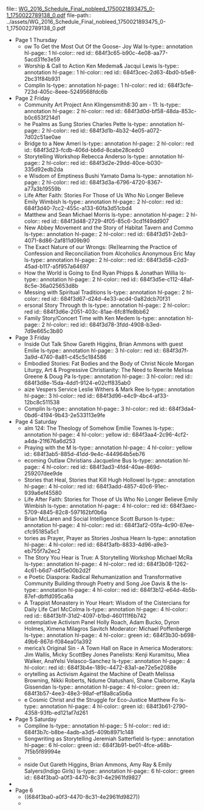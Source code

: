 file:: [WG_2016_Schedule_Final_nobleed_1750021893475_0-1_1750022789138_0.pdf](../assets/WG_2016_Schedule_Final_nobleed_1750021893475_0-1_1750022789138_0.pdf)
file-path:: ../assets/WG_2016_Schedule_Final_nobleed_1750021893475_0-1_1750022789138_0.pdf

- Page 1 Thursday
	- ow To Get the Most Out Of the Goose- Joy Wal
	  ls-type:: annotation
	  hl-page:: 1
	  hl-color:: red
	  id:: 684f3c65-b90c-4e08-aa77-5acd31fe3e59
	- Worship & Call to Action Ken Medema& Jacqui Lewis
	  ls-type:: annotation
	  hl-page:: 1
	  hl-color:: red
	  id:: 684f3cec-2d63-4bd0-b5e8-2bc31f84b931
	- Complin
	  ls-type:: annotation
	  hl-page:: 1
	  hl-color:: red
	  id:: 684f3cfe-723d-405c-8eee-5249568fdc6b
- Page 2 Friday
	- Community Art Project Ann Klingensmith8:30 am - 11:
	  ls-type:: annotation
	  hl-page:: 2
	  hl-color:: red
	  id:: 684f3d0d-bf58-48da-853c-b0c653f214d1
	- he Psalms as Sung Stories Charles Pette
	  ls-type:: annotation
	  hl-page:: 2
	  hl-color:: red
	  id:: 684f3d1b-4b32-4e05-a072-7d02c51ae0ae
	- Bridge to a New Ameri
	  ls-type:: annotation
	  hl-page:: 2
	  hl-color:: red
	  id:: 684f3d23-fcdb-406d-bb6d-8cabe28cedc0
	- Storytelling Workshop Rebecca Anderso
	  ls-type:: annotation
	  hl-page:: 2
	  hl-color:: red
	  id:: 684f3d2e-29dd-40ce-b030-335d92edb2da
	- e Wisdom of Emptiness Bushi Yamato Dama
	  ls-type:: annotation
	  hl-page:: 2
	  hl-color:: red
	  id:: 684f3d3a-6796-4720-8367-a77a3b19559b
	- Life After Faith: Stories For Those of Us Who No Longer Believe Emily Wimbish
	  ls-type:: annotation
	  hl-page:: 2
	  hl-color:: red
	  id:: 684f3d40-7cc2-455c-a133-60fa3d51cbd4
	- Matthew and Sean Michael Morris
	  ls-type:: annotation
	  hl-page:: 2
	  hl-color:: red
	  id:: 684f3d48-2729-4f05-85c6-3cd1f49dd907
	- New Abbey Movement and the Story of Habitat Tavern and Commo
	  ls-type:: annotation
	  hl-page:: 2
	  hl-color:: red
	  id:: 684f3d51-2eb3-4071-8d86-2af811d09b90
	- The Exact Nature of our Wrongs: (Re)learning the Practice of Confession and Reconciliation from Alcoholics Anonymous Eric May
	  ls-type:: annotation
	  hl-page:: 2
	  hl-color:: red
	  id:: 684f3d58-c2d3-45ad-b117-a5f957a64697
	- How the World is Going to End Ryan Phipps & Jonathan Willia
	  ls-type:: annotation
	  hl-page:: 2
	  hl-color:: red
	  id:: 684f3d5e-c112-48af-8c5e-36a025653d8b
	- Messing with Spiritual Traditions
	  ls-type:: annotation
	  hl-page:: 2
	  hl-color:: red
	  id:: 684f3d67-d24d-4e33-acd4-0a82dcb70f31
	- ersonal Story Through th
	  ls-type:: annotation
	  hl-page:: 2
	  hl-color:: red
	  id:: 684f3d6e-2051-403c-81ae-6fc81fe8bb62
	- Family Story/Concert Time with Ken Medem
	  ls-type:: annotation
	  hl-page:: 2
	  hl-color:: red
	  id:: 684f3d78-3fdd-4908-b3ed-7d9e665c3b80
- Page 3 Friday
	- Inside Out Talk Show Gareth Higgins, Brian Ammons with guest Emilie 
	  ls-type:: annotation
	  hl-page:: 3
	  hl-color:: red
	  id:: 684f3d7f-3a9d-4740-8a81-c45c5c184586
	- Embodied Stories: Fat Bodies and the Body of Christ Nicole Morgan Liturgy, Art & Progressive Christianity: The Need to Rewrite Melissa Greene & Doug Pa
	  ls-type:: annotation
	  hl-page:: 3
	  hl-color:: red
	  id:: 684f3d8e-15da-4dd1-9124-e02cff835ab0
	- aize Vespers Service Leslie Withers & Mark Ree
	  ls-type:: annotation
	  hl-page:: 3
	  hl-color:: red
	  id:: 684f3d96-e4c9-4bc4-af33-12bc8c511538
	- Complin
	  ls-type:: annotation
	  hl-page:: 3
	  hl-color:: red
	  id:: 684f3da4-0bd6-4194-9b43-2e533113e9fe
- Page 4 Saturday
	- alm 124: The Theology of Somehow Emilie Townes
	  ls-type:: annotation
	  hl-page:: 4
	  hl-color:: yellow
	  id:: 684f3aa4-2c96-4cf2-a4da-21f676a6d253
	- Praying with the M
	  ls-type:: annotation
	  hl-page:: 4
	  hl-color:: yellow
	  id:: 684f3ab5-885d-41dd-9e4c-444964b5eb76
	- ecoming Outlaw Christians Jacqueline Bus
	  ls-type:: annotation
	  hl-page:: 4
	  hl-color:: red
	  id:: 684f3ad3-4fd4-40ae-869d-259207dee9de
	- Stories that Heal, Stories that Kill Hugh Hollowel
	  ls-type:: annotation
	  hl-page:: 4
	  hl-color:: red
	  id:: 684f3add-4857-40c6-91ec-939a6ef45580
	- Life After Faith: Stories for Those of Us Who No Longer Believe Emily Wimbish
	  ls-type:: annotation
	  hl-page:: 4
	  hl-color:: red
	  id:: 684f3aec-5709-4845-82c8-597162bf0b6a
	- Brian McLaren and Social Intelligence Scott Burson
	  ls-type:: annotation
	  hl-page:: 4
	  hl-color:: red
	  id:: 684f3af2-05fa-4c90-87ee-cfc95185a5c1
	- tories as Prayer, Prayer as Stories Joshua Hearn
	  ls-type:: annotation
	  hl-page:: 4
	  hl-color:: red
	  id:: 684f3afb-8833-4d96-a9e3-eb755f7a2ec2
	- The Story You Hear is True: A Storytelling Workshop Michael McRa
	  ls-type:: annotation
	  hl-page:: 4
	  hl-color:: red
	  id:: 684f3b08-1262-4c61-b6d7-d4f5e00b2d2f
	- e Poetic Diaspora: Radical Rehumanization and Transformative Community Building through Poetry and Song Joe Davis & the 
	  ls-type:: annotation
	  hl-page:: 4
	  hl-color:: red
	  id:: 684f3b12-e64d-4b5b-87ef-dbffd095ca6a
	- A Trappist Monastery in Your Heart: Wisdom of the Cistercians for Daily Life Carl McColma
	  ls-type:: annotation
	  hl-page:: 4
	  hl-color:: red
	  id:: 684f3b1f-31d2-4097-b1bd-460111f6b742
	- ontemplative Activism Panel Holly Roach, Adam Bucko, Dyron Holmes, Ximena Milagros Savitch Moderator: Michael Poffenberge
	  ls-type:: annotation
	  hl-page:: 4
	  hl-color:: green
	  id:: 684f3b30-b698-49b6-867d-f084ea01a392
	- merica’s Original Sin - A Town Hall on Race in America Moderators: Jim Wallis, Micky ScottBey Jones Panelists: Kenji Kuramitsu, Miea Walker, AnaYelsi Velasco-Sanchez
	  ls-type:: annotation
	  hl-page:: 4
	  hl-color:: red
	  id:: 684f3b4e-189c-4472-83a1-ae72e5e2088e
	- orytelling as Activism Against the Machine of Death Melissa Browning, Nikki Roberts, Ndume Olatushani, Shane Claiborne, Kayla Gissendan
	  ls-type:: annotation
	  hl-page:: 4
	  hl-color:: green
	  id:: 684f3b57-4ee3-48e3-98af-ef18a8ca5b6a
	- e Cosmic Christ and the Struggle for Eco-Justice Matthew Fo
	  ls-type:: annotation
	  hl-page:: 4
	  hl-color:: green
	  id:: 684f3b61-2790-4358-93fb-ed121af7d261
- Page 5 Saturday
	- Compline
	  ls-type:: annotation
	  hl-page:: 5
	  hl-color:: red
	  id:: 684f3b7c-b8be-4adb-a3d5-409b8971c148
	- Songwriting as Storytelling Jeremiah Satterfield
	  ls-type:: annotation
	  hl-page:: 6
	  hl-color:: green
	  id:: 684f3b91-be01-4fce-a68b-7f5b5f89994e
	-
	- nside Out Gareth Higgins, Brian Ammons, Amy Ray & Emily Salyers(Indigo Girls)
	  ls-type:: annotation
	  hl-page:: 6
	  hl-color:: green
	  id:: 684f3ba0-a0f3-4470-8c31-4e2961fd9827
-
- Page 6
	- ((684f3ba0-a0f3-4470-8c31-4e2961fd9827))
	-